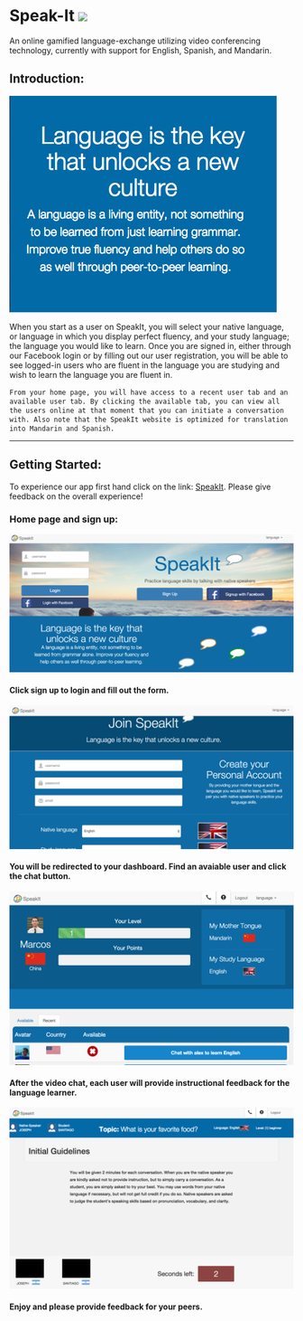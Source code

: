 # Speak-It  <img src="https://raw.githubusercontent.com/tgoldenberg/Speakit-Static/master/app/assets/images/globe-logo.png" width="48">
An online gamified language-exchange utilizing video conferencing technology, currently with support for English, Spanish, and Mandarin.

## Introduction:

<img src="https://raw.githubusercontent.com/nyc-dragonflies-2015/Speak-It/master/app/assets/images/Read-me-quote.png">

When you start as a user on SpeakIt, you will select your native language, or language in which you display perfect fluency, and your study language; the language you would like to learn. Once you are signed in, either through our Facebook login or by filling out our user registration, you will be able to see logged-in users who are fluent in the language you are studying and wish to learn the language you are fluent in. 

	From your home page, you will have access to a recent user tab and an available user tab. By clicking the available tab, you can view all the users online at that moment that you can initiate a conversation with. Also note that the SpeakIt website is optimized for translation into Mandarin and Spanish. 	
****


## Getting Started:

To experience our app first hand click on the link: <a href="https://speakitlanguages.com/">SpeakIt</a>. Please give feedback on the overall experience!

### Home page and sign up:


<img src="https://raw.githubusercontent.com/nyc-dragonflies-2015/Speak-It/master/app/assets/images/speakit-landing.png">

#### Click sign up to login and fill out the form.

<img src="https://raw.githubusercontent.com/nyc-dragonflies-2015/Speak-It/master/app/assets/images/speakit-signup.png">

#### You will be redirected to your dashboard. Find an avaiable user and click the chat button.

<img src="https://github.com/nyc-dragonflies-2015/Speak-It/blob/master/app/assets/images/speakit-profile.png">

#### After the video chat, each user will provide instructional feedback for the language learner.

<img src="https://github.com/nyc-dragonflies-2015/Speak-It/blob/master/app/assets/images/joseph-chat-room.png">


#### Enjoy and please provide feedback for your peers.
